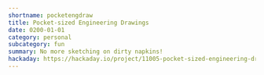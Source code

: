 ```yaml
---
shortname: pocketengdraw
title: Pocket-sized Engineering Drawings
date: 0200-01-01
category: personal
subcategory: fun
summary: No more sketching on dirty napkins!
hackaday: https://hackaday.io/project/11005-pocket-sized-engineering-drawings
---
```

